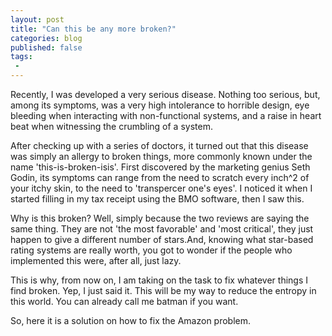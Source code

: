 ```yaml
---
layout: post
title: "Can this be any more broken?"
categories: blog
published: false
tags:
 -
---
```

Recently, I was developed a very serious disease. Nothing too serious, but, among its symptoms, was a very high intolerance to horrible design, eye bleeding when interacting with non-functional systems, and a raise in heart beat when witnessing the crumbling of a system.

After checking up with a series of doctors, it turned out that this disease was simply an allergy to broken things, more commonly known under the name 'this-is-broken-isis'. First discovered by the marketing genius Seth Godin, its symptoms can range from the need to scratch every inch^2 of your itchy skin, to the need to 'transpercer one's eyes'.
I noticed it when I started filling in my tax receipt using the BMO software, then I saw this.

Why is this broken? Well, simply because the two reviews are saying the same thing. They are not 'the most favorable' and 'most critical', they just happen to give a different number of stars.And, knowing what star-based rating systems are really worth, you got to wonder if the people who implemented this were, after all, just lazy.

This is why, from now on, I am taking on the task to fix whatever things I find broken. Yep, I just said it. This will be my way to reduce the entropy in this world. You can already call me batman if you want.

So, here it is a solution on how to fix the Amazon problem.